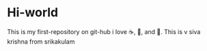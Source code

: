 Hi-world
========

This is my first-repository on git-hub
i love :coffee:, :pizza:, and :dancer:.
This is v siva krishna
from srikakulam

